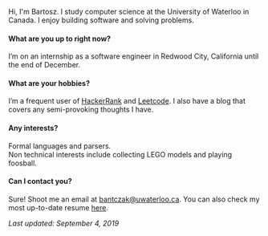 Hi, I'm Bartosz. I study computer science at the University of Waterloo in Canada. I enjoy building software and solving problems.

#### What are you up to right now?
I’m on an internship as a software engineer in Redwood City, California until the end of December.

#### What are your hobbies?
I’m a frequent user of [HackerRank](https://www.hackerrank.com/b_antczak) and [Leetcode](https://leetcode.com/bantczak/). I also have a blog that covers any semi-provoking thoughts I have.

#### Any interests?
Formal languages and parsers.  
Non technical interests include collecting LEGO models and playing foosball.

#### Can I contact you?
Sure! Shoot me an email at <bantczak@uwaterloo.ca>. You can also check my most up-to-date resume [here](https://v2.overleaf.com/read/zyccsckvkkws).

*Last updated: September 4, 2019*